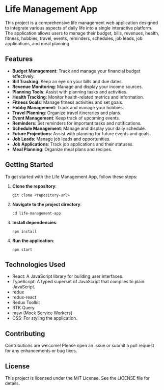 # Life Management App

This project is a comprehensive life management web application designed to integrate various aspects of daily life into a single interactive platform. The application allows users to manage their budget, bills, revenues, health, fitness, hobbies, travel, events, reminders, schedules, job leads, job applications, and meal planning.

## Features

- **Budget Management**: Track and manage your financial budget effectively.
- **Bill Tracking**: Keep an eye on your bills and due dates.
- **Revenue Monitoring**: Manage and display your income sources.
- **Planning Tools**: Assist with planning tasks and activities.
- **Health Tracking**: Monitor health-related metrics and information.
- **Fitness Goals**: Manage fitness activities and set goals.
- **Hobby Management**: Track and manage your hobbies.
- **Travel Planning**: Organize travel itineraries and plans.
- **Event Management**: Keep track of upcoming events.
- **Reminders**: Set reminders for important tasks and notifications.
- **Schedule Management**: Manage and display your daily schedule.
- **Future Projections**: Assist with planning for future events and goals.
- **Job Leads**: Manage job leads and opportunities.
- **Job Applications**: Track job applications and their statuses.
- **Meal Planning**: Organize meal plans and recipes.

## Getting Started

To get started with the Life Management App, follow these steps:

1. **Clone the repository**:
   ```
   git clone <repository-url>
   ```

2. **Navigate to the project directory**:
   ```
   cd life-management-app
   ```

3. **Install dependencies**:
   ```
   npm install
   ```

4. **Run the application**:
   ```
   npm start
   ```

## Technologies Used

- React: A JavaScript library for building user interfaces.
- TypeScript: A typed superset of JavaScript that compiles to plain JavaScript.
- redux
- redux-react
- Redux Toolkit
- RTK Query
- msw (Mock Service Workers)
- CSS: For styling the application.

## Contributing

Contributions are welcome! Please open an issue or submit a pull request for any enhancements or bug fixes.

## License

This project is licensed under the MIT License. See the LICENSE file for details.